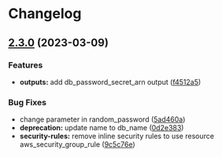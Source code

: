 # Changelog

## [2.3.0](https://github.com/padok-team/terraform-aws-rds/compare/v2.2.0...v2.3.0) (2023-03-09)


### Features

* **outputs:** add db_password_secret_arn output ([f4512a5](https://github.com/padok-team/terraform-aws-rds/commit/f4512a5ca5e48f3ef0704da7b027287b1f6546c7))


### Bug Fixes

* change parameter in random_password ([5ad460a](https://github.com/padok-team/terraform-aws-rds/commit/5ad460a065d322ddd413470a49b209e1f29fad17))
* **deprecation:** update name to db_name ([0d2e383](https://github.com/padok-team/terraform-aws-rds/commit/0d2e383781c5a0b1b847994798fd2ac75be48175))
* **security-rules:** remove inline security rules to use resource aws_security_group_rule ([9c5c76e](https://github.com/padok-team/terraform-aws-rds/commit/9c5c76e0fc3967ba1e764d68e9f18e12a54bf924))
